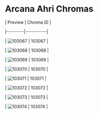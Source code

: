 # Arcana Ahri Chromas


| Preview | Chroma ID |

|---------|-----------|

| ![103067](https://raw.communitydragon.org/latest/plugins/rcp-be-lol-game-data/global/default/v1/champion-chroma-images/103/103067.png) | 103067 |

| ![103068](https://raw.communitydragon.org/latest/plugins/rcp-be-lol-game-data/global/default/v1/champion-chroma-images/103/103068.png) | 103068 |

| ![103069](https://raw.communitydragon.org/latest/plugins/rcp-be-lol-game-data/global/default/v1/champion-chroma-images/103/103069.png) | 103069 |

| ![103070](https://raw.communitydragon.org/latest/plugins/rcp-be-lol-game-data/global/default/v1/champion-chroma-images/103/103070.png) | 103070 |

| ![103071](https://raw.communitydragon.org/latest/plugins/rcp-be-lol-game-data/global/default/v1/champion-chroma-images/103/103071.png) | 103071 |

| ![103072](https://raw.communitydragon.org/latest/plugins/rcp-be-lol-game-data/global/default/v1/champion-chroma-images/103/103072.png) | 103072 |

| ![103073](https://raw.communitydragon.org/latest/plugins/rcp-be-lol-game-data/global/default/v1/champion-chroma-images/103/103073.png) | 103073 |

| ![103074](https://raw.communitydragon.org/latest/plugins/rcp-be-lol-game-data/global/default/v1/champion-chroma-images/103/103074.png) | 103074 |